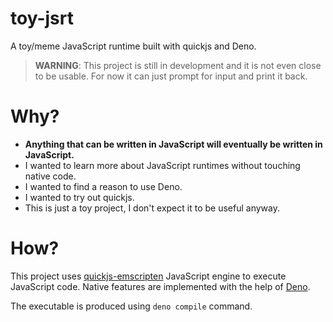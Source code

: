 # toy-jsrt

A toy/meme JavaScript runtime built with quickjs and Deno.

> **WARNING**: This project is still in development and it is not even close to be usable. For now it can just prompt for input and print it back.

# Why?

- **Anything that can be written in JavaScript will eventually be written in JavaScript.**
- I wanted to learn more about JavaScript runtimes without touching native code.
- I wanted to find a reason to use Deno.
- I wanted to try out quickjs.
- This is just a toy project, I don't expect it to be useful anyway.

# How?

This project uses [quickjs-emscripten](https://www.npmjs.com/package/quickjs-emscripten) JavaScript engine to execute JavaScript code. Native features are implemented with the help of [Deno](https://deno.land).

The executable is produced using `deno compile` command.
